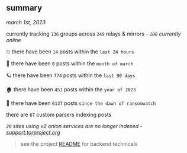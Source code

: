 
## summary
_march 1st, 2023_

currently tracking `136` groups across `249` relays & mirrors - _`100` currently online_

⏲ there have been `14` posts within the `last 24 hours`

🦈 there have been `0` posts within the `month of march`

🪐 there have been `774` posts within the `last 90 days`

🏚 there have been `451` posts within the `year of 2023`

🦕 there have been `6137` posts `since the dawn of ransomwatch`

there are `67` custom parsers indexing posts

_`20` sites using v2 onion services are no longer indexed - [support.torproject.org](https://support.torproject.org/onionservices/v2-deprecation/)_

> see the project [README](https://github.com/joshhighet/ransomwatch#ransomwatch--) for backend technicals
